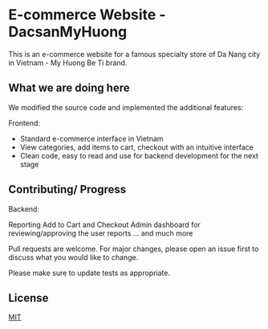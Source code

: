 # E-commerce Website - DacsanMyHuong

This is an e-commerce website for a famous specialty store of Da Nang city in Vietnam - My Huong Be Ti brand.

## What we are doing here

We modified the source code and implemented the additional features:

Frontend:

+ Standard e-commerce interface in Vietnam
+ View categories, add items to cart, checkout with an intuitive interface
+ Clean code, easy to read and use for backend development for the next stage

## Contributing/ Progress
Backend:

Reporting Add to Cart and Checkout
Admin dashboard for reviewing/approving the user reports
... and much more

Pull requests are welcome. For major changes, please open an issue first to discuss what you would like to change.

Please make sure to update tests as appropriate.

## License
[MIT](https://choosealicense.com/licenses/mit/)
